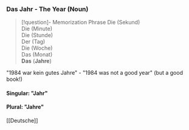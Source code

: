 ### Das Jahr - The Year   (Noun)

> [!question]- Memorization Phrase
>Die (Sekund)  
   Die (Minute)  
   Die (Stunde)  
   Der (Tag)  
   Die (Woche)  
   Das (Monat)  
   **Das** (**Jahre**) 
>

"1984 war kein gutes Jahre" - "1984 was not a good year" (but a good book!)

#### Singular: "Jahr"
#### Plural: "Jahre"



[[Deutsche]]